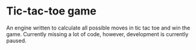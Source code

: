 # Tic-tac-toe game
An engine written to calculate all possible moves in tic tac toe and win the game. Currently missing a lot of code, however, development is currently paused.
